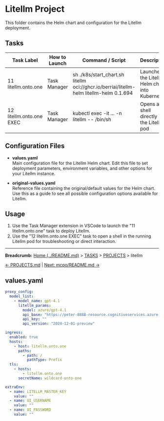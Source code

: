 # Litellm Project

This folder contains the Helm chart and configuration for the Litellm deployment.

## Tasks

| Task Label              | How to Launch | Command / Script | Description |
|-------------------------|---------------|------------------|-------------|
| 11 litellm.onto.one     | Task Manager  | sh ./k8s/start_chart.sh litellm oci://ghcr.io/berriai/litellm-helm litellm-helm 0.1.694 | Launches the Litellm Helm chart into Kubernetes |
| 12 litellm.onto.one EXEC| Task Manager  | kubectl exec -it ... -n litellm -- /bin/sh | Opens a shell directly into the Litellm pod |

## Configuration Files

- **values.yaml**  
  Main configuration file for the Litellm Helm chart. Edit this file to set deployment parameters, environment variables, and other options for your Litellm instance.

- **original-values.yaml**  
  Reference file containing the original/default values for the Helm chart. Use this as a guide to see all possible configuration options available for Litellm.

## Usage

1. Use the Task Manager extension in VSCode to launch the "11 litellm.onto.one" task to deploy Litellm.
2. Use the "12 litellm.onto.one EXEC" task to open a shell in the running Litellm pod for troubleshooting or direct interaction.
---

**Breadcrumb:** [Home (../README.md)](../README.md) > [TASKS](../TASKS.md) > [PROJECTS](../PROJECTS.md) > litellm

[← PROJECTS.md](../PROJECTS.md) | [Next: mcpo/README.md →](../mcpo/README.md)
## values.yaml

```yaml
proxy_config:
  model_list:
    - model_name: gpt-4.1
      litellm_params:
        model: azure/gpt-4.1
        api_base: "https://peter-8888-resource.cognitiveservices.azure.com/"
        api_key: ""
        api_version: "2024-12-01-preview"

ingress:
  enabled: true
  hosts:
    - host: litellm.onto.one
      paths:
        - path: /
          pathType: Prefix
  tls:
    - hosts:
        - litellm.onto.one
      secretName: wildcard-onto-one

extraEnv:
  - name: LITELLM_MASTER_KEY
    value: ""
  - name: UI_USERNAME
    value: ""
  - name: UI_PASSWORD
    value: ""
```
